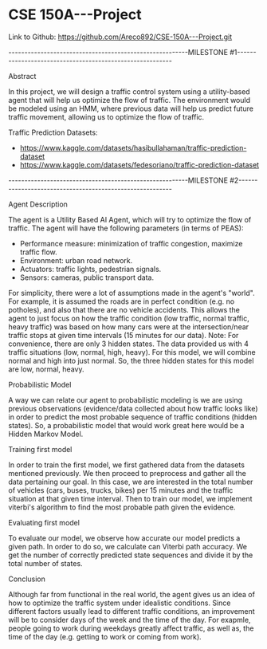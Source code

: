 # CSE 150A---Project
Link to Github: https://github.com/Areco892/CSE-150A---Project.git

--------------------------------------------------------MILESTONE #1---------------------------------------------------------

Abstract

In this project, we will design a traffic control system using a utility-based agent that will help us optimize the flow of traffic. 
The environment would be modeled using an HMM, where previous data will help us predict future traffic movement, allowing us to optimize the flow of traffic. 

Traffic Prediction Datasets:

- https://www.kaggle.com/datasets/hasibullahaman/traffic-prediction-dataset
- https://www.kaggle.com/datasets/fedesoriano/traffic-prediction-dataset

--------------------------------------------------------MILESTONE #2---------------------------------------------------------

Agent Description

The agent is a Utility Based AI Agent, which will try to optimize the flow of traffic.
The agent will have the following parameters (in terms of PEAS):
- Performance measure: minimization of traffic congestion, maximize traffic flow.
- Environment: urban road network.
- Actuators: traffic lights, pedestrian signals.
- Sensors: cameras, public transport data.

For simplicity, there were a lot of assumptions made in the agent's "world". For example, it is assumed the roads are in perfect condition (e.g. no potholes), and also that there are no vehicle accidents. This allows the agent to just focus on how the traffic condition (low traffic, normal traffic, heavy traffic) was based on how many cars were at the intersection/near traffic stops at given time intervals (15 minutes for our data). Note: For convenience, there are only 3 hidden states. The data provided us with 4 traffic situations (low, normal, high, heavy). For this model, we will combine normal and high into just normal. So, the three hidden states for this model are low, normal, heavy.

Probabilistic Model

A way we can relate our agent to probabilistic modeling is we are using previous observations (evidence/data collected about how traffic looks like) in order to predict the most probable sequence of traffic conditions (hidden states). So, a probabilistic model that would work great here would be a Hidden Markov Model.

Training first model

In order to train the first model, we first gathered data from the datasets mentioned previously. We then proceed to preprocess and gather all the data pertaining our goal. In this case, we are interested in the total number of vehicles (cars, buses, trucks, bikes) per 15 minutes and the traffic situation at that given time interval. Then to train our model, we implement viterbi's algorithm to find the most probable path given the evidence. 

Evaluating first model

To evaluate our model, we observe how accurate our model predicts a given path. In order to do so, we calculate can Viterbi path accuracy. We get the number of correctly predicted state sequences and divide it by the total number of states.

Conclusion

Although far from functional in the real world, the agent gives us an idea of how to optimize the traffic system under idealistic conditions. Since different factors usually lead to different traffic conditions, an improvement will be to consider days of the week and the time of the day. For exapmle, people going to work during weekdays greatly affect traffic, as well as, the time of the day (e.g. getting to work or coming from work).
